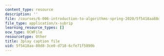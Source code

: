 ```yaml
---
content_type: resource
description: ''
file: /courses/6-006-introduction-to-algorithms-spring-2020/5f5418aa88d83ce0d7186cfe71f5890b_TDo3r5M1LNo.srt
file_type: application/x-subrip
learning_resource_types: []
ocw_type: OCWFile
resourcetype: Other
title: 3play caption file
uid: 5f5418aa-88d8-3ce0-d718-6cfe71f5890b
---
```

